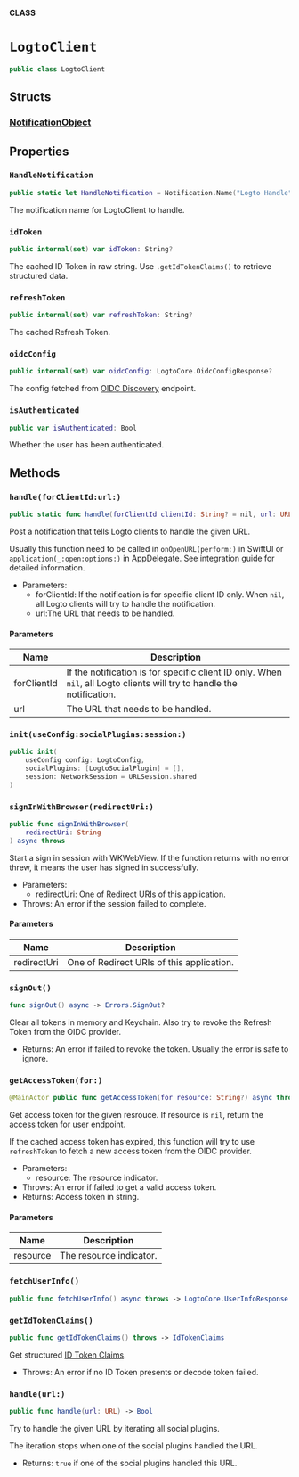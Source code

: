 **CLASS**

# `LogtoClient`

```swift
public class LogtoClient
```

## Structs

###   [NotificationObject](../Structs/LogtoClient.NotificationObject.md)

## Properties
### `HandleNotification`

```swift
public static let HandleNotification = Notification.Name("Logto Handle")
```

The notification name for LogtoClient to handle.

### `idToken`

```swift
public internal(set) var idToken: String?
```

The cached ID Token in raw string.
Use `.getIdTokenClaims()` to retrieve structured data.

### `refreshToken`

```swift
public internal(set) var refreshToken: String?
```

The cached Refresh Token.

### `oidcConfig`

```swift
public internal(set) var oidcConfig: LogtoCore.OidcConfigResponse?
```

The config fetched from [OIDC Discovery](https://openid.net/specs/openid-connect-discovery-1_0.html) endpoint.

### `isAuthenticated`

```swift
public var isAuthenticated: Bool
```

Whether the user has been authenticated.

## Methods
### `handle(forClientId:url:)`

```swift
public static func handle(forClientId clientId: String? = nil, url: URL)
```

Post a notification that tells Logto clients to handle the given URL.

Usually this function need to be called in `onOpenURL(perform:)` in SwiftUI or `application(_:open:options:)` in AppDelegate. See integration guide for detailed information.

- Parameters:
   - forClientId: If the notification is for specific client ID only. When `nil`, all Logto clients will try to handle the notification.
   - url:The URL that needs to be handled.

#### Parameters

| Name | Description |
| ---- | ----------- |
| forClientId | If the notification is for specific client ID only. When `nil`, all Logto clients will try to handle the notification. |
| url | The URL that needs to be handled. |

### `init(useConfig:socialPlugins:session:)`

```swift
public init(
    useConfig config: LogtoConfig,
    socialPlugins: [LogtoSocialPlugin] = [],
    session: NetworkSession = URLSession.shared
)
```

### `signInWithBrowser(redirectUri:)`

```swift
public func signInWithBrowser(
    redirectUri: String
) async throws
```

Start a sign in session with WKWebView. If the function returns with no error threw, it means the user has signed in successfully.

- Parameters:
   - redirectUri: One of Redirect URIs of this application.
- Throws: An error if the session failed to complete.

#### Parameters

| Name | Description |
| ---- | ----------- |
| redirectUri | One of Redirect URIs of this application. |

### `signOut()`

```swift
func signOut() async -> Errors.SignOut?
```

Clear all tokens in memory and Keychain. Also try to revoke the Refresh Token from the OIDC provider.

- Returns: An error if failed to revoke the token. Usually the error is safe to ignore.

### `getAccessToken(for:)`

```swift
@MainActor public func getAccessToken(for resource: String?) async throws -> String
```

Get access token for the given resrouce. If resource is `nil`, return the access token for user endpoint.

If the cached access token has expired, this function will try to use `refreshToken` to fetch a new access token from the OIDC provider.

- Parameters:
   - resource: The resource indicator.
- Throws: An error if failed to get a valid access token.
- Returns: Access token in string.

#### Parameters

| Name | Description |
| ---- | ----------- |
| resource | The resource indicator. |

### `fetchUserInfo()`

```swift
public func fetchUserInfo() async throws -> LogtoCore.UserInfoResponse
```

### `getIdTokenClaims()`

```swift
public func getIdTokenClaims() throws -> IdTokenClaims
```

Get structured [ID Token Claims](https://openid.net/specs/openid-connect-core-1_0.html#IDToken).
- Throws: An error if no ID Token presents or decode token failed.

### `handle(url:)`

```swift
public func handle(url: URL) -> Bool
```

Try to handle the given URL by iterating all social plugins.

The iteration stops when one of the social plugins handled the URL.

- Returns: `true` if one of the social plugins handled this URL.

